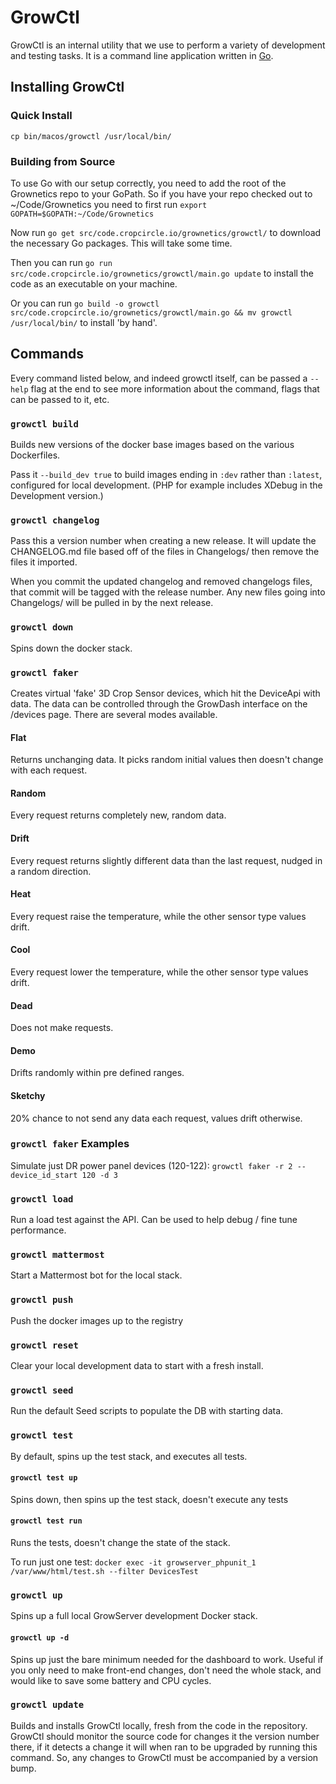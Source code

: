 # GrowCtl

GrowCtl is an internal utility that we use to perform a variety of development and testing tasks. It is a command line application written in [Go](http://golang.org/).

## Installing GrowCtl

### Quick Install

`cp bin/macos/growctl /usr/local/bin/`

### Building from Source

To use Go with our setup correctly, you need to add the root of the Grownetics repo to your GoPath. So if you have your repo checked out to ~/Code/Grownetics you need to first run `export GOPATH=$GOPATH:~/Code/Grownetics`

Now run `go get src/code.cropcircle.io/grownetics/growctl/` to download the necessary Go packages. This will take some time.

Then you can run `go run src/code.cropcircle.io/grownetics/growctl/main.go update` to install the code as an executable on your machine.

Or you can run `go build -o growctl src/code.cropcircle.io/grownetics/growctl/main.go && mv growctl /usr/local/bin/` to install 'by hand'.

## Commands

Every command listed below, and indeed growctl itself, can be passed a `--help` flag at the end to see more information about the command, flags that can be passed to it, etc.

### `growctl build`

Builds new versions of the docker base images based on the various Dockerfiles.

Pass it `--build_dev true` to build images ending in `:dev` rather than `:latest`, configured for local development. (PHP for example includes XDebug in the Development version.)

### `growctl changelog`

Pass this a version number when creating a new release. It will update the CHANGELOG.md file based off of the files in Changelogs/ then remove the files it imported.

When you commit the updated changelog and removed changelogs files, that commit will be tagged with the release number. Any new files going into Changelogs/ will be pulled in by the next release.

### `growctl down`

Spins down the docker stack.

### `growctl faker`

Creates virtual 'fake' 3D Crop Sensor devices, which hit the DeviceApi with data. The data can be controlled through the GrowDash interface on the /devices page. There are several modes available.

#### Flat

Returns unchanging data. It picks random initial values then doesn't change with each request.

#### Random

Every request returns completely new, random data.

#### Drift

Every request returns slightly different data than the last request, nudged in a random direction.

#### Heat

Every request raise the temperature, while the other sensor type values drift.

#### Cool

Every request lower the temperature, while the other sensor type values drift.

#### Dead

Does not make requests.

#### Demo

Drifts randomly within pre defined ranges.

#### Sketchy

20% chance to not send any data each request, values drift otherwise.

### `growctl faker` Examples

Simulate just DR power panel devices (120-122): `growctl faker -r 2 --device_id_start 120 -d 3`

### `growctl load`

Run a load test against the API. Can be used to help debug / fine tune performance.

### `growctl mattermost`

Start a Mattermost bot for the local stack.

### `growctl push`

Push the docker images up to the registry

### `growctl reset`

Clear your local development data to start with a fresh install.

### `growctl seed`

Run the default Seed scripts to populate the DB with starting data.

### `growctl test`

By default, spins up the test stack, and executes all tests.

#### `growctl test up`

Spins down, then spins up the test stack, doesn't execute any tests

#### `growctl test run`

Runs the tests, doesn't change the state of the stack.

To run just one test: `docker exec -it growserver_phpunit_1 /var/www/html/test.sh --filter DevicesTest`

### `growctl up`

Spins up a full local GrowServer development Docker stack.

#### `growctl up -d`

Spins up just the bare minimum needed for the dashboard to work.
Useful if you only need to make front-end changes, don't need the whole
stack, and would like to save some battery and CPU cycles.

### `growctl update`

Builds and installs GrowCtl locally, fresh from the code in the repository. GrowCtl should monitor the source code for changes it the version number there, if it detects a change it will when ran to be upgraded by running this command. So, any changes to GrowCtl must be accompanied by a version bump.